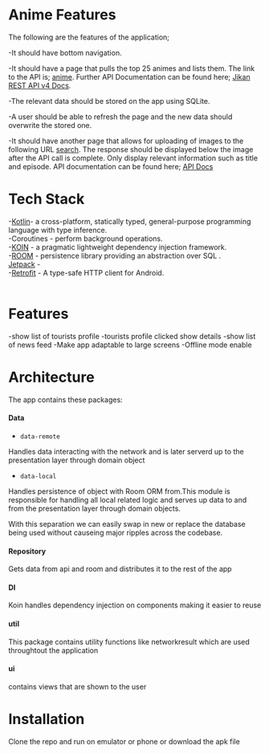 # Anime Features
The following are the features of the application;

-It should have bottom navigation.

-It should have a page that pulls the top 25 animes and lists them. The link to the API is; [anime](https://api.jikan.moe/v4/top/anime). Further API Documentation can be found here; [Jikan REST API v4 Docs](https://docs.api.jikan.moe/#tag/top/operation/getTopReviews).

-The relevant data should be stored on the app using SQLite.

-A user should be able to refresh the page and the new data should overwrite the stored one.

-It should have another page that allows for uploading of images to the following URL [search](https://api.trace.moe/search). The response should be displayed below the image after the API call is complete. Only display relevant information such as title and episode. API documentation can be found here; [API Docs](soruly.github.io)


# Tech Stack<br/>
-[Kotlin](https://developer.android.com/kotlin?gclid=CjwKCAjw9r-DBhBxEiwA9qYUpWK_ANJvWx6zBkFk-4XeP5a0dCxwyFZv_EeeqAcUx1K_Mj3gGkpdxRoCW9IQAvD_BwE&gclsrc=aw.ds)- a cross-platform, statically typed, general-purpose programming language with type inference.<br/>
-Coroutines - perform background operations.<br/>
-[KOIN](https://insert-koin.io/) - a pragmatic lightweight dependency injection framework.<br/>
-[ROOM](https://developer.android.com/training/data-storage/room) - persistence library providing an abstraction over SQL .<br/>
[Jetpack](https://developer.android.com/jetpack) -<br/>
-[Retrofit](https://square.github.io/retrofit/) - A type-safe HTTP client for Android.<br/><br/>

# Features<br/>
-show list of tourists profile 
-tourists profile clicked show details 
-show list of news feed 
-Make app adaptable to large screens
-Offline mode enable

# Architecture<br/>
The app contains these packages: 

#### Data

- ```data-remote```

Handles data interacting with the network and is later serverd up to the presentation layer through 
domain object

- ```data-local```

Handles persistence of object with Room ORM from.This module is responsible for handling all local related
logic and serves up data to and from the presentation layer through domain objects.

With this separation we can easily swap in new or replace the database being used without causeing
major ripples across the codebase.

#### Repository
Gets data from api and room and distributes it to the rest of the app
#### DI
Koin handles dependency injection on components making it easier to reuse
#### util
This package contains utility functions like networkresult which are used throughtout the application 
#### ui
contains views that are shown to the user

# Installation
Clone the repo and run on emulator or phone  or download the apk file 


